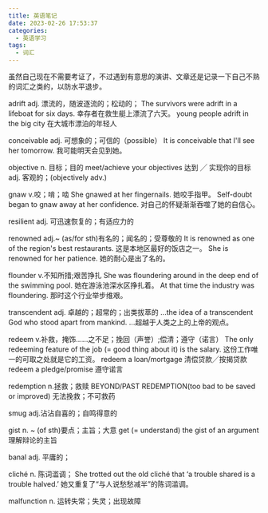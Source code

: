 ```yaml
---
title: 英语笔记
date: 2023-02-26 17:53:37
categories:
  - 英语学习
tags:
  - 词汇
---
```


虽然自己现在不需要考证了，不过遇到有意思的演讲、文章还是记录一下自己不熟的词汇之类的，以防水平退步。

<!-- more -->

adrift adj. 漂流的，随波逐流的；松动的；
The survivors were adrift in a lifeboat for six days. 幸存者在救生艇上漂流了六天。
young people adrift in the big city 在大城市漂泊的年轻人

conceivable adj. 可想象的；可信的（possible）
It is conceivable that I'll see her tomorrow. 我可能明天会见到她。

objective
n. 目标；目的
meet/achieve your objectives 达到 ╱ 实现你的目标
adj. 客观的；(objectively adv.)

gnaw v.咬；啃；啮
She gnawed at her fingernails. 她咬手指甲。
Self-doubt began to gnaw away at her confidence. 对自己的怀疑渐渐吞噬了她的自信心。

resilient adj. 可迅速恢复的；有适应力的

renowned adj.~ (as/for sth)有名的；闻名的；受尊敬的
It is renowned as one of the region's best restaurants. 这是本地区最好的饭店之一。
She is renowned for her patience. 她的耐心是出了名的。

flounder 
v.不知所措;艰苦挣扎
She was floundering around in the deep end of the swimming pool. 她在游泳池深水区挣扎着。
At that time the industry was floundering. 那时这个行业举步维艰。

transcendent adj. 卓越的；超常的；出类拔萃的
...the idea of a transcendent God who stood apart from mankind. ...超越于人类之上的上帝的观点。

redeem v.补救，掩饰……之不足；挽回（声誉）;偿清；遵守（诺言）
The only redeeming feature of the job (= good thing about it) is the salary. 这份工作唯一的可取之处就是它的工资。
redeem a loan/mortgage 清偿贷款╱按揭贷款
redeem a pledge/promise 遵守诺言

redemption n.拯救；救赎
BEYOND/PAST REDEMPTION(too bad to be saved or improved) 无法挽救；不可救药

smug adj.沾沾自喜的；自鸣得意的

gist n. ~ (of sth)要点；主旨；大意
get (= understand) the gist of an argument 理解辩论的主旨

banal adj.  平庸的；

cliché n.   陈词滥调；
She trotted out the old cliché that ‘a trouble shared is a trouble halved.’ 她又重复了“与人说愁愁减半”的陈词滥调。

malfunction n. 运转失常；失灵；出现故障